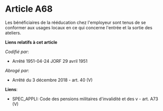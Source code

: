 # Article A68

Les bénéficiaires de la rééducation chez l'employeur sont tenus de se conformer aux usages locaux en ce qui concerne l'entrée
et la sortie des ateliers.

**Liens relatifs à cet article**

_Codifié par_:

  - Arrêté 1951-04-24 JORF 29 avril 1951

_Abrogé par_:

  - Arrêté du 3 décembre 2018 - art. 40 (V)

**Liens**:

  - SPEC_APPLI: Code des pensions militaires d'invalidité et des v - art. A73 (V)
